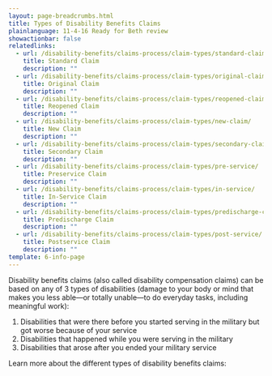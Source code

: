 ```yaml
---
layout: page-breadcrumbs.html
title: Types of Disability Benefits Claims
plainlanguage: 11-4-16 Ready for Beth review
showactionbar: false
relatedlinks:
  - url: /disability-benefits/claims-process/claim-types/standard-claim/
    title: Standard Claim 
    description: ""
  - url: /disability-benefits/claims-process/claim-types/original-claim/
    title: Original Claim 
    description: ""
  - url: /disability-benefits/claims-process/claim-types/reopened-claim/
    title: Reopened Claim
    description: ""
  - url: /disability-benefits/claims-process/claim-types/new-claim/
    title: New Claim
    description: ""
  - url: /disability-benefits/claims-process/claim-types/secondary-claim/
    title: Secondary Claim
    description: ""
  - url: /disability-benefits/claims-process/claim-types/pre-service/
    title: Preservice Claim
    description: ""
  - url: /disability-benefits/claims-process/claim-types/in-service/
    title: In-Service Claim
    description: ""
  - url: /disability-benefits/claims-process/claim-types/predischarge-claim/
    title: Predischarge Claim
    description: ""
  - url: /disability-benefits/claims-process/claim-types/post-service/
    title: Postservice Claim
    description: ""
template: 6-info-page
---
```


Disability benefits claims (also called disability compensation claims) can be based on any of 3 types of disabilities (damage to your body or mind that makes you less able—or totally unable—to do everyday tasks, including meaningful work):

1. Disabilities that were there before you started serving in the military but got worse because of your service
2. Disabilities that happened while you were serving in the military
3. Disabilities that arose after you ended your military service

Learn more about the different types of disability benefits claims:
